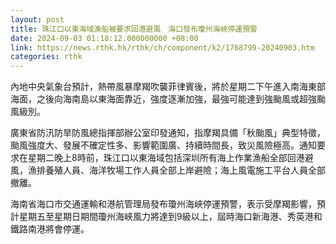 ```yaml
---
layout: post
title: 珠江口以東海域漁船被要求回港避風　海口發布瓊州海峽停運預警
date: 2024-09-03 01:18:12.000000000 +08:00
link: https://news.rthk.hk/rthk/ch/component/k2/1768799-20240903.htm
categories: rthk
---
```


內地中央氣象台預計，熱帶風暴摩羯吹襲菲律賓後，將於星期二下午進入南海東部海面，之後向海南島以東海面靠近，強度逐漸加強，最強可能達到強颱風或超強颱風級別。

廣東省防汛防旱防風總指揮部辦公室印發通知，指摩羯具備「秋颱風」典型特徵，颱風強度大、發展不確定性多、影響範圍廣、持續時間長，致災風險極高。通知要求在星期二晚上8時前，珠江口以東海域包括深圳所有海上作業漁船全部回港避風，漁排養殖人員、海洋牧場工作人員全部上岸避險；海上風電施工平台人員全部撤離。

海南省海口市交通運輸和港航管理局發布瓊州海峽停運預警，表示受摩羯影響，預計星期五至星期日期間瓊州海峽風力將達到9級以上，屆時海口新海港、秀英港和鐵路南港將會停運。
